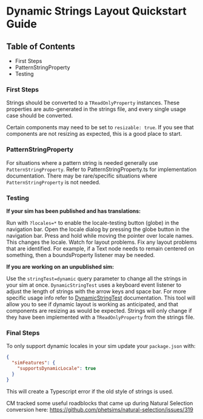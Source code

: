 # Dynamic Strings Layout Quickstart Guide

## Table of Contents
- First Steps
- PatternStringProperty
- Testing

### First Steps

Strings should be converted to a `TReadOnlyProperty` instances. These properties are auto-generated in the strings file, and every single usage case should be converted.

Certain components may need to be set to `resizable: true`. If you see that components are not resizing as expected, this is a good place to start.

### PatternStringProperty
For situations where a pattern string is needed generally use `PatternStringProperty`. Refer to PatternStringProperty.ts for implementation documentation. There may be rare/specific situations where `PatternStringProperty` is not needed.

### Testing

**If your sim has been published and has translations:**

Run with `?locales=*` to enable the locale-testing button (globe) in the navigation bar. Open the locale dialog by pressing the globe button in the navigation bar. Press and hold while moving the pointer over locale names. This changes the locale. Watch for layout problems. Fix any layout problems that are identified. For example, if a Text node needs to remain centered on something, then a boundsProperty listener may be needed.

**If you are working on an unpublished sim:**

Use the `stringTest=dynamic` query parameter to change all the strings in your sim at once. `DynamicStringTest` uses a keyboard event listener to adjust the length of strings with the arrow keys and space bar. For more specific usage info refer to [DynamicStringTest](https://github.com/phetsims/joist/blob/master/js/DynamicStringTest.ts) documentation. This tool will allow you to see if dynamic layout is working as anticipated, and that components are resizing as would be expected. Strings will only change if they have been implemented with a `TReadOnlyProperty` from the strings file.

### Final Steps

To only support dynamic locales in your sim update your `package.json` with:

```json
{
  "simFeatures": {
    "supportsDynamicLocale": true
  }
}
```
This will create a Typescript error if the old style of strings is used.

CM tracked some useful roadblocks that came up during Natural Selection conversion here: https://github.com/phetsims/natural-selection/issues/319
